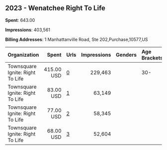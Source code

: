 ## 2023 - Wenatchee Right To Life 
**Spent**: 643.00

**Impressions**: 403,561

**Billing Addresses**: 1 Manhattanville Road, Ste 202,Purchase,10577,US

|Organization|Spent|Urls|Impressions|Genders|Age Brackets|Country Codes|
|:---|---:|:---|---:|:---|:---|:---|
|Townsquare Ignite: Right To Life|415.00 USD|[0](https://www.snap.com/political-ads/asset/e77b9eaeb09075698fdaa742eb0eaa2137ea99de8f36611232a33d7b2388466f?mediaType=mp4)|229,463||30-|united states|
|Townsquare Ignite: Right To Life|83.00 USD|[1](https://www.snap.com/political-ads/asset/5940810166fa28459c4cf85a1790a20d817f038b2ee11d30c087059a1d1adc80?mediaType=mp4)|63,149|||united states|
|Townsquare Ignite: Right To Life|77.00 USD|[2](https://www.snap.com/political-ads/asset/684445661a35852343024fac20dc469fdd22430109a310db78c131121d81cf89?mediaType=mp4)|58,345|||united states|
|Townsquare Ignite: Right To Life|68.00 USD|[3](https://www.snap.com/political-ads/asset/6f2080068fb9bbafa732902c9fc27703085a5ec50e05e7e2750ec78499bf63ea?mediaType=jpg)|52,604|||united states|
